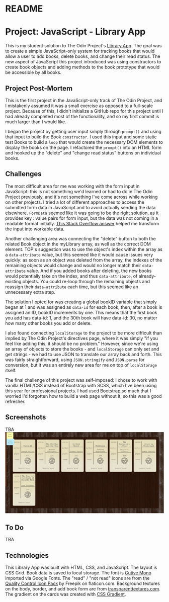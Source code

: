 # README

# Project: JavaScript - Library App #

This is my student solution to The Odin Project's [Library App](https://www.theodinproject.com/lessons/library).  The goal was to create a simple JavaScript-only system for tracking books that would allow a user to add books, delete books, and change their read status.  The new aspect of JavaScript this project introduced was using constructors to create book objects and adding methods to the book prototype that would be accessible by all books.

## Project Post-Mortem ##

This is the first project in the JavaScript-only track of The Odin Project, and I mistakenly assumed it was a small exercise as opposed to a full-scale project.  Because of this, I didn't initialize a GitHub repo for this project until I had already completed most of the functionality, and so my first commit is much larger than I would like.

I began the project by getting user input simply through `prompt()` and using that input to build the Book `constructor`.  I used this input and some static test Books to build a `loop` that would create the necessary DOM elements to display the books on the page.  I refactored the `prompt()` into an HTML form and hooked up the "delete" and "change read status" buttons on individual books.

## Challenges ##

The most difficult area for me was working with the form input in JavaScript: this is not something we'd learned or had to do in The Odin Project previously, and it's not something I've come across while working on other projects.  I tried a lot of different approaches to access the submitted form data in JavaScript and to avoid actually sending the data elsewhere.  `FormData` seemed like it was going to be the right solution, as it provides key : value pairs for form input, but the data was not coming in a readable format initially.  [This Stack Overflow answer](https://stackoverflow.com/a/56857084/12183520) helped me transform the input into workable data.

Another challenging area was connecting the "delete" button to both the related Book object in the myLibrary array, as well as the correct DOM element.  TOP's suggestion was to use the object's index within the array as a `data-attribute` value, but this seemed like it would cause issues very quickly: as soon as an object was deleted from the array, the indexes of the remaining objects would change and would no longer match their `data-attribute` value.  And if you added books after deleting, the new books would potentially take on the index, and thus `data-attribute`, of already-existing objects.  You could re-loop through the remaining objects and reassign their `data-attribute` each time, but this seemed like an unnecessary extra step.  

The solution I opted for was creating a global bookID variable that simply began at 1 and was assigned as `data-id` for each book; then, after a book is assigned an ID, bookID increments by one.  This means that the first book you add has data-id: 1, and the 30th book will have data-id: 30, no matter how many other books you add or delete.   

I also found connecting `localStorage` to the project to be more difficult than implied by The Odin Project's directives page, where it was simply "if you feel like adding this, it should be no problem."  However, since we're using an array of objects to store the books - and `localStorage` can only set and get strings - we had to use JSON to translate our array back and forth.  This was fairly straightforward, using `JSON.stringify` and `JSON.parse` for conversion, but it was an entirely new area for me on top of `localStorage` itself.  

The final challenge of this project was self-imposed: I chose to work with vanilla HTML/CSS instead of Bootstrap with SCSS, which I've been using this year for professional projects.  I had used Bootstrap so much that I worried I'd forgotten how to build a web page without it, so this was a good refresher.

## Screenshots ##

TBA
![Desktop view screenshot](/images/library_screenshot.png)

## To Do ##

TBA

## Technologies ##

This Library App was built with HTML, CSS, and JavaScript.  The layout is CSS Grid.  Book data is saved to local storage. The font is [Cutive Mono](https://fonts.google.com/specimen/Cutive+Mono) imported via Google Fonts.  The "read" / "not read" icons are from the [Quality Control Icon Pack](https://www.flaticon.com/packs/quality-control-8) by Freepik on flaticon.com.  Background textures on the body, border, and add book form are from [transparenttextures.com](https://www.transparenttextures.com/).  The gradient on the cards was created with [CSS Gradient](https://cssgradient.io/).